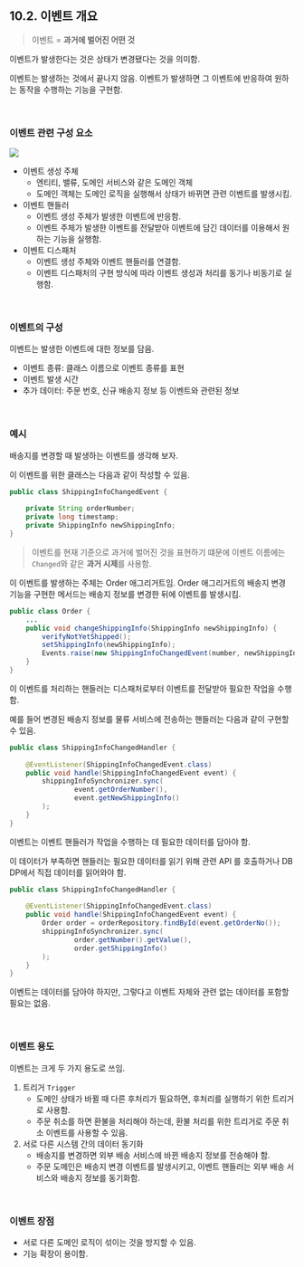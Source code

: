 ## 10.2. 이벤트 개요

> 이벤트 = **과거에 벌어진 어떤 것**

이벤트가 발생한다는 것은 상태가 변경됐다는 것을 의미함.

이벤트는 발생하는 것에서 끝나지 않음. 이벤트가 발생하면 그 이벤트에 반응하여 원하는 동작을 수행하는 기능을 구현함.

<br>

### 이벤트 관련 구성 요소

![](https://user-images.githubusercontent.com/42582516/160224240-ca76a9a2-321c-456b-a27b-d745d5b36b0e.png)

- 이벤트 생성 주체
  - 엔티티, 밸류, 도메인 서비스와 같은 도메인 객체
  - 도메인 객체는 도메인 로직을 실행해서 상태가 바뀌면 관련 이벤트를 발생시킴.
- 이벤트 핸들러
  - 이벤트 생성 주체가 발생한 이벤트에 반응함.
  - 이벤트 주체가 발생한 이벤트를 전달받아 이벤트에 담긴 데이터를 이용해서 원하는 기능을 실행함.
- 이벤트 디스패처
  - 이벤트 생성 주체와 이벤트 핸들러를 연결함.
  - 이벤트 디스패처의 구현 방식에 따라 이벤트 생성과 처리를 동기나 비동기로 실행함.

<br>

### 이벤트의 구성

이벤트는 발생한 이벤트에 대한 정보를 담음.

- 이벤트 종류: 클래스 이름으로 이벤트 종류를 표현
- 이벤트 발생 시간
- 추가 데이터: 주문 번호, 신규 배송지 정보 등 이벤트와 관련된 정보

<br>

### 예시

배송지를 변경할 때 발생하는 이벤트를 생각해 보자.

이 이벤트를 위한 클래스는 다음과 같이 작성할 수 있음.

```java
public class ShippingInfoChangedEvent {
    
    private String orderNumber;
    private long timestamp;
    private ShippingInfo newShippingInfo;
}
```

> 이벤트를 현재 기준으로 과거에 벌어진 것을 표현하기 떄문에 이벤트 이름에는 `Changed`와 같은 **과거 시제**를 사용함.

이 이벤트를 발생하는 주체는 Order 애그리거트임.
Order 애그리거트의 배송지 변경 기능을 구현한 메서드는 배송지 정보를 변경한 뒤에 이벤트를 발생시킴.

```java
public class Order {
    ...
    public void changeShippingInfo(ShippingInfo newShippingInfo) {
        verifyNotYetShipped();
        setShippingInfo(newShippingInfo);
        Events.raise(new ShippingInfoChangedEvent(number, newShippingInfo));
    }
}
```

이 이벤트를 처리하는 핸들러는 디스패처로부터 이벤트를 전달받아 필요한 작업을 수행함.

예를 들어 변경된 배송지 정보를 물류 서비스에 전송하는 핸들러는 다음과 같이 구현할 수 있음.

```java
public class ShippingInfoChangedHandler {
    
    @EventListener(ShippingInfoChangedEvent.class)
    public void handle(ShippingInfoChangedEvent event) {
        shippingInfoSynchronizer.sync(
                event.getOrderNumber(),
                event.getNewShippingInfo()
        );
    }
}
```

이벤트는 이벤트 핸들러가 작업을 수행하는 데 필요한 데이터를 담아야 함.

이 데이터가 부족하면 핸들러는 필요한 데이터를 읽기 위해 관련 API 를 호출하거나 DB DP에서 직접 데이터를 읽어와야 함.

```java
public class ShippingInfoChangedHandler {
    
    @EventListener(ShippingInfoChangedEvent.class)
    public void handle(ShippingInfoChangedEvent event) {
        Order order = orderRepository.findById(event.getOrderNo());
        shippingInfoSynchronizer.sync(
                order.getNumber().getValue(),
                order.getShippingInfo()
        );
    }
}
```

이벤트는 데이터를 담아야 하지만, 그렇다고 이벤트 자체와 관련 없는 데이터를 포함할 필요는 없음.

<br>

### 이벤트 용도

이벤트는 크게 두 가지 용도로 쓰임.

1. 트리거 `Trigger`
   - 도메인 상태가 바뀔 때 다른 후처리가 필요하면, 후처리를 실행하기 위한 트리거로 사용함.
   - 주문 취소를 하면 환불을 처리해야 하는데, 환불 처리를 위한 트리거로 주문 취소 이벤트를 사용할 수 있음.
2. 서로 다른 시스템 간의 데이터 동기화
   - 배송지를 변경하면 외부 배송 서비스에 바뀐 배송지 정보를 전송해야 함.
   - 주문 도메인은 배송지 변경 이벤트를 발생시키고, 이벤트 핸들러는 외부 배송 서비스와 배송지 정보를 동기화함.

<br>

### 이벤트 장점

- 서로 다른 도메인 로직이 섞이는 것을 방지할 수 있음.
- 기능 확장이 용이함.